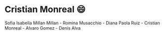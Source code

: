 # Cristian Monreal :smile:
Sofia Isabella Millan Millan - Romina Musacchio - Diana Paola Ruiz - Cristian Monreal - Alvaro Gomez - Denis Alva

